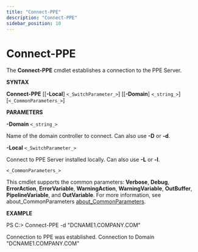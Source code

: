 ```yaml
---
title: "Connect-PPE"
description: "Connect-PPE"
sidebar_position: 10
---
```


# Connect-PPE

The **Connect-PPE** cmdlet establishes a connection to the PPE Server.

**SYNTAX**

**Connect-PPE** [[__-Local__] `<_SwitchParameter_>`] [[__-Domain__] `<_string_>`]
[`<_CommonParameters_>`]

**PARAMETERS**

**-Domain** `<_string_>`

Name of the domain controller to connect. Can also use **-D** or **-d**.

**-Local** `<_SwitchParameter_>`

Connect to PPE Server installed locally. Can also use **-L** or **-l**.

`<_CommonParameters_>`

This cmdlet supports the common parameters: **Verbose**, **Debug**, **ErrorAction**,
**ErrorVariable**, **WarningAction**, **WarningVariable**, **OutBuffer**, **PipelineVariable**, and
**OutVariable**. For more information, see about_CommonParameters
[about_CommonParameters](https://learn.microsoft.com/en-us/powershell/module/microsoft.powershell.core/about/about_commonparameters?view=powershell-7.5).

**EXAMPLE**

PS C:\> Connect-PPE -d "DCNAME1.COMPANY.COM"

Connection to PPE was established. Connection to Domain "DCNAME1.COMPANY.COM"
